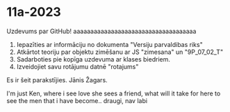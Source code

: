# 11a-2023
Uzdevums par GitHub!
aaaaaaaaaaaaaaaaaaaaaaaaaaaaaaaaaaaa

1. Iepazīties ar informāciju no dokumenta "Versiju parvaldibas riks"
2. Atkārtot teoriju par objektu zimēšanu ar JS "zimesana" un "9P_07_02_T"
3. Sadarboties pie kopīga uzdevuma ar klases biedriem.
4. Izveidojiet savu rotājumu datnē "rotajums"


Es ir šeit parakstījies.
Jānis Žagars.


I'm just Ken, where i see love she sees a friend, what will it take for here to see the men that i have become..
draugi, nav labi
